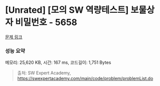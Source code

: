 # [Unrated] [모의 SW 역량테스트] 보물상자 비밀번호 - 5658 

[문제 링크](https://swexpertacademy.com/main/code/problem/problemDetail.do?contestProbId=AWXRUN9KfZ8DFAUo) 

### 성능 요약

메모리: 25,620 KB, 시간: 167 ms, 코드길이: 1,751 Bytes



> 출처: SW Expert Academy, https://swexpertacademy.com/main/code/problem/problemList.do